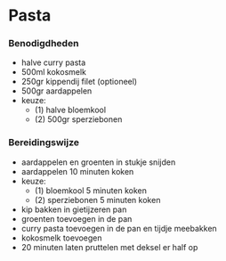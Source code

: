 # Pasta

### Benodigdheden

- halve curry pasta
- 500ml kokosmelk
- 250gr kippendij filet (optioneel)
- 500gr aardappelen
- keuze:
  - (1) halve bloemkool
  - (2) 500gr sperziebonen

### Bereidingswijze

- aardappelen en groenten in stukje snijden
- aardappelen 10 minuten koken
- keuze:
  - (1) bloemkool 5 minuten koken
  - (2) sperziebonen 5 minuten koken
- kip bakken in gietijzeren pan
- groenten toevoegen in de pan
- curry pasta toevoegen in de pan en tijdje meebakken
- kokosmelk toevoegen
- 20 minuten laten pruttelen met deksel er half op
